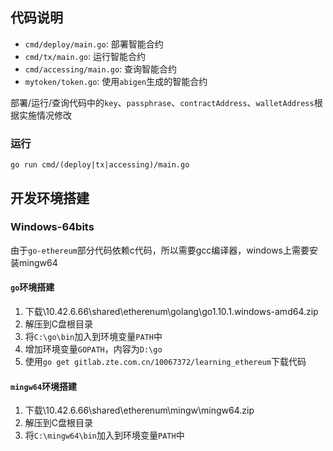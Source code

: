## 代码说明

- `cmd/deploy/main.go`: 部署智能合约
- `cmd/tx/main.go`: 运行智能合约
- `cmd/accessing/main.go`: 查询智能合约
- `mytoken/token.go`: 使用`abigen`生成的智能合约

部署/运行/查询代码中的`key`、`passphrase`、`contractAddress`、`walletAddress`根据实施情况修改

### 运行

    go run cmd/(deploy|tx|accessing)/main.go

## 开发环境搭建

### Windows-64bits

由于`go-ethereum`部分代码依赖c代码，所以需要gcc编译器，windows上需要安装mingw64

#### `go`环境搭建

1. 下载\\10.42.6.66\shared\etherenum\golang\go1.10.1.windows-amd64.zip
2. 解压到C盘根目录
3. 将`C:\go\bin`加入到环境变量`PATH`中
4. 增加环境变量`GOPATH`，内容为`D:\go`
5. 使用`go get gitlab.zte.com.cn/10067372/learning_ethereum`下载代码

#### `mingw64`环境搭建

1. 下载\\10.42.6.66\shared\etherenum\mingw\mingw64.zip
2. 解压到C盘根目录
3. 将`C:\mingw64\bin`加入到环境变量`PATH`中

